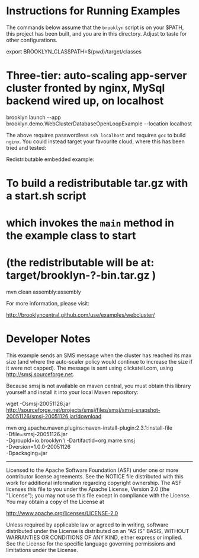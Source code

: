 Instructions for Running Examples
=================================

The commands below assume that the `brooklyn` script is on your $PATH, this project has been built,
and you are in this directory.  Adjust to taste for other configurations.

  export BROOKLYN_CLASSPATH=$(pwd)/target/classes
  
  # Three-tier: auto-scaling app-server cluster fronted by nginx, MySql backend wired up, on localhost
  brooklyn launch --app brooklyn.demo.WebClusterDatabaseOpenLoopExample --location localhost

The above requires passwordless `ssh localhost` and requires `gcc` to build `nginx`.
You could instead target your favourite cloud, where this has been tried and tested:


Redistributable embedded example:

  # To build a redistributable tar.gz with a start.sh script
  # which invokes the `main` method in the example class to start
  # (the redistributable will be at:  target/brooklyn-?-bin.tar.gz )
  mvn clean assembly:assembly

For more information, please visit:

  http://brooklyncentral.github.com/use/examples/webcluster/


Developer Notes
===============

This example sends an SMS message when the cluster has reached its max size (and where the auto-scaler policy
would continue to increase the size if it were not capped). The message is sent using clickatell.com,
using http://smsj.sourceforge.net.

Because smsj is not available on maven central, you must obtain this library yourself and install it into
your local Maven repository:

  wget -Osmsj-20051126.jar http://sourceforge.net/projects/smsj/files/smsj/smsj-snapshot-20051126/smsj-20051126.jar/download

  mvn org.apache.maven.plugins:maven-install-plugin:2.3.1:install-file \
      -Dfile=smsj-20051126.jar \
      -DgroupId=io.brooklyn \ 
      -DartifactId=org.marre.smsj \
      -Dversion=1.0.0-20051126 \
      -Dpackaging=jar

----
Licensed to the Apache Software Foundation (ASF) under one
or more contributor license agreements.  See the NOTICE file
distributed with this work for additional information
regarding copyright ownership.  The ASF licenses this file
to you under the Apache License, Version 2.0 (the
"License"); you may not use this file except in compliance
with the License.  You may obtain a copy of the License at

 http://www.apache.org/licenses/LICENSE-2.0

Unless required by applicable law or agreed to in writing,
software distributed under the License is distributed on an
"AS IS" BASIS, WITHOUT WARRANTIES OR CONDITIONS OF ANY
KIND, either express or implied.  See the License for the
specific language governing permissions and limitations
under the License.
